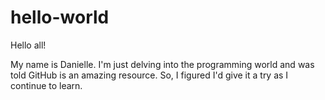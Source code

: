 # hello-world

Hello all! 

My name is Danielle. I'm just delving into the programming world and was told GitHub is an amazing resource. So, I figured I'd give it a try as I continue to learn.
